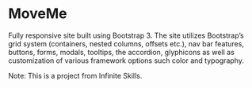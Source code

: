 MoveMe
======

Fully responsive site built using Bootstrap 3. The site utilizes Bootstrap’s grid system (containers, nested columns, offsets etc.), nav bar features, buttons, forms, modals, tooltips, the accordion, glyphicons as well as customization of various framework options such color and typography.

Note: This is a project from Infinite Skills.
